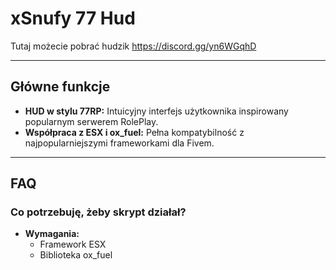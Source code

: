 # xSnufy 77 Hud 
Tutaj możecie pobrać hudzik https://discord.gg/yn6WGqhD

---

## Główne funkcje
- **HUD w stylu 77RP:** Intuicyjny interfejs użytkownika inspirowany popularnym serwerem RolePlay.
- **Współpraca z ESX i ox_fuel:** Pełna kompatybilność z najpopularniejszymi frameworkami dla Fivem.

---

## FAQ

### Co potrzebuję, żeby skrypt działał?
- **Wymagania:**
  - Framework ESX
  - Biblioteka ox_fuel

